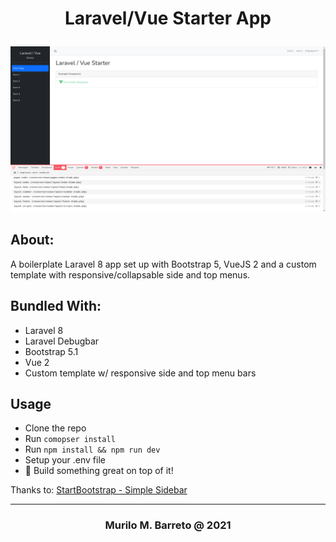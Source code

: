 # <p align="center"> Laravel/Vue Starter App </p>

![Alt text](screenshot.png?raw=true "Screenshot")

## About:
A boilerplate Laravel 8 app set up with Bootstrap 5, VueJS 2 and a custom template with responsive/collapsable side and top menus. 

## Bundled With:

- Laravel 8
- Laravel Debugbar
- Bootstrap 5.1
- Vue 2
- Custom template w/ responsive side and top menu bars

## Usage
- Clone the repo
- Run `comopser install`
- Run `npm install && npm run dev`
- Setup your .env file
- 🎉 Build something great on top of it!

Thanks to: [StartBootstrap - Simple Sidebar](https://github.com/startbootstrap/startbootstrap-simple-sidebar)

---
### <p align='center'> Murilo M. Barreto @ 2021  </p>
